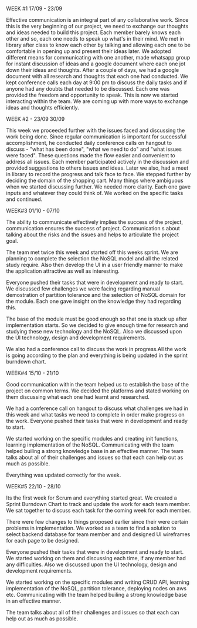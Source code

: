 WEEK #1 17/09 - 23/09

Effective communication is an integral part of any collaborative work. Since this is the very beginning of our project, we need to exchange our thoughts and ideas needed to build this project. Each member barely knows each other and so, each one needs to speak up what's in their mind.
We met in library after class to know each other by talking and allowing each one to be comfortable in opening up and present their ideas later. We adopted different means for communicating with one another, made whatsapp group for instant discussion of ideas and a google document where each one jot down their ideas and thoughts.
After a couple of days, we had a google document with all research and thoughts that each one had conducted. We kept conference calls each day at 9:00 pm to discuss the daily tasks and if anyone had any doubts that needed to be discussed. Each one was provided the freedom and opportunity to speak.
This is now we started interacting within the team. We are coming up with more ways to exchange ideas and thoughts efficiently.

WEEK #2 - 23/09 30/09

This week we proceeded further with the issues faced and discussing the work being done. Since regular communication is important for successful accomplishment, he conducted daily conference calls on hangout to discuss - "what has been done", "what we need to do" and "what issues were faced".
These questions made the flow easier and convenient to address all issues. Each member participated actively in the discussion and provided suggestions to others issues and ideas. Later we also, had a meet in library to record the progress and talk face to face.
We stepped further by deciding the domain of the shopping cart. Many things where ambiguous when we started discussing further. We needed more clarity. Each one gave inputs and whatever they could think of. We worked on the specific tasks and continued.


WEEK#3 01/10 - 07/10

The ability to communicate effectively implies the success of the project, communication
ensures the success of project. Communication s about talking about the risks and the issues
and helps to articulate the project goal.

The team met twice this week and started off this weeks sprint. We are planning to
complete the selection the NoSQL model and all the related study require. Also then develop the UI in a user friendly
manner to make the application attractive as well as interesting. 

Everyone pushed their tasks that were in development and ready to start. We discussed few challenges we were facing regarding manual demostration of partition tolerance and the selection of NoSQL domain for the module. Each one gave insight on the knowledge they had regarding this.

The base of the module must be good enough so that one is stuck up after implementation starts. So we decided to give enough time for research and studying these new technology and the NoSQL. Also we discussed upon the UI technology, design and development requirements.

We also had a conference call to discuss the work in progress.All the work is going according
to the plan and everything is being updated in the sprint burndown chart.


WEEK#4 15/10 - 21/10

Good communication within the team helped us to establish the base of the project on common terms. We decided the platforms and stated working on them discussing what each one had learnt and researched. 

We had a conference call on hangout to discuss what challenges we had in this week and what tasks we need to complete in order make progress on the work. Everyone pushed their tasks that were in development and ready to start.

We started working on the specific modules and creating init functions, learning implementation of the NoSQL. Communicating with the team helped builing a strong knowledge base in an effective manner. The team talks about all of their challenges and issues so that each can help out as much as possible.

Everything was updated correctly for the week.


WEEK#5 22/10 - 28/10

Its the first week for Scrum and everything started great. We created a Sprint Burndown Chart to track and update the work for each team member. We sat together to discuss each task for the coming week for each member.

There were few changes to things proposed earlier since their were certain problems in implementation. We worked as a team to find a solution to select backend database for team member and and designed UI wireframes for each page to be designed. 

Everyone pushed their tasks that were in development and ready to start. We started working on them and discussing each time, if any member had any difficulties. Also we discussed upon the UI technology, design and development requirements.

We started working on the specific modules and writing CRUD API, learning implementation of the NoSQL, partition tolerance, deploying nodes on aws etc. Communicating with the team helped builing a strong knowledge base in an effective manner. 

The team talks about all of their challenges and issues so that each can help out as much as possible.
